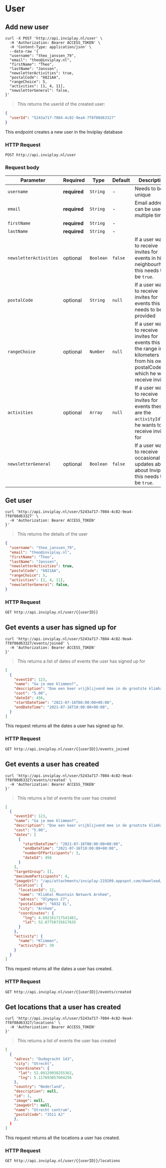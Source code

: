 # User
## Add new user

```shell
curl -X POST 'http://api.inviplay.nl/user' \
  -H 'Authorization: Bearer ACCESS_TOKEN' \
  -H 'Content-Type: application/json' \
  --data-raw '{
  "username": "theo_janssen_79",
  "email": "theo@inviplay.nl",
  "firstName": "Theo",
  "lastName": "Janssen",
  "newsletterActivities": true,
  "postalCode": "6821AA",
  "rangeChoice": 5,
  "activities": [1, 4, 11],
  "newsletterGeneral": false,
}'
```

> This returns the userId of the created user:

```json
{
  "userId": "5243a717-7084-4c82-9ea4-7f8f08d63327"
}

```

This endpoint creates a new user in the Inviplay database

### HTTP Request

`POST http://api.inviplay.nl/user`

### Request body
Parameter | Required | Type | Default | Description
--------- | -------- | ---- | ------- | -----------
`username` | **required** | `String` | - | Needs to be unique
`email` | **required** | `String` | - | Email address can be used multiple times
`firstName` | **required** | `String` | - |
`lastName` | **required** | `String` | - |
`newsletterActivities` | optional | `Boolean` | `false` | If a user wants to receive invites for events in his neighbourhood this needs to be `true`.
`postalCode` | optional | `String` | `null` | If a user wants to receive invites for events this needs to be provided
`rangeChoice` | optional | `Number` | `null` | If a user wants to receive invites for events this is the range in kilometers from his own postalCode in which he will receive invites.
`activities` | optional | `Array` | `null` | If a user wants to receive invites for events these are the `activityId`'s he wants to receive invites for
`newsletterGeneral` | optional | `Boolean` | `false` | If a user wants to receive occasional updates about about Inviplay this needs to be `true`.

## Get user

```shell
curl 'http://api.inviplay.nl/user/5243a717-7084-4c82-9ea4-7f8f08d63327' \
  -H 'Authorization: Bearer ACCESS_TOKEN'
}'
```

> This returns the details of the user

```json
{
  "username": "theo_janssen_79",
  "email": "theo@inviplay.nl",
  "firstName": "Theo",
  "lastName": "Janssen",
  "newsletterActivities": true,
  "postalCode": "6821AA",
  "rangeChoice": 5,
  "activities": [1, 4, 11],
  "newsletterGeneral": false,
}
```

### HTTP Request

`GET http://api.inviplay.nl/user/{{userID}}`

## Get events a user has signed up for

```shell
curl 'http://api.inviplay.nl/user/5243a717-7084-4c82-9ea4-7f8f08d63327/events/joined' \
  -H 'Authorization: Bearer ACCESS_TOKEN'
}'
```

> This returns a list of dates of events the user has signed up for

```json
[
  {
    "eventId": 123,
    "name": "Ga je mee klimmen?",
    "description": "Doe een keer vrijblijvend mee in de grootste klimhal van Arnhem",
    "cost": "5.00",
    "dateId": 456,
    "startDateTime": "2021-07-16T08:00:00+00:00",
    "endDateTime": "2021-07-16T10:00:00+00:00",
  }
]
```
This request returns all the dates a user has signed up for. 
### HTTP Request

`GET http://api.inviplay.nl/user/{{userID}}/events_joined`

## Get events a user has created

```shell
curl 'http://api.inviplay.nl/user/5243a717-7084-4c82-9ea4-7f8f08d63327/events/created' \
  -H 'Authorization: Bearer ACCESS_TOKEN'
}'
```

> This returns a list of events the user has created

```json
[
  {
    "eventId": 123,
    "name": "Ga je mee klimmen?",
    "description": "Doe een keer vrijblijvend mee in de grootste klimhal van Arnhem",
    "cost": "5.00",
    "dates": [
      {
        "startDateTime": "2021-07-16T08:00:00+00:00",
        "endDateTime": "2021-07-16T10:00:00+00:00",
        "numberOfParticipants": 3,
        "dateId": 456
      }
    ],
    "targetGroup": [],
    "maximumParticipants": 4,
    "imageUrl": "/api/attachments/inviplay-219209.appspot.com/download/4a3f86b1-9b6f-40d9-9ec0-48e388f19a43",
    "location": {
      "locationId": 12,
      "name": "Klimhal Mountain Network Arnhem",
      "adress": "Olympus 27",
      "postalCode": "6832 EL",
      "city": "Arnhem",
      "coordinates": {
        "lng": 4.692161717541481,
        "lat": 52.67758735617635
      }
    },
    "activity": {
      "name": "Klimmen",
      "activityId": 39
    }
  }
]
```
This request returns all the dates a user has created. 
### HTTP Request

`GET http://api.inviplay.nl/user/{{userID}}/events/created`

## Get locations that a user has created

```shell
curl 'http://api.inviplay.nl/user/5243a717-7084-4c82-9ea4-7f8f08d63327/locations' \
  -H 'Authorization: Bearer ACCESS_TOKEN'
}'
```

> This returns a list of events the user has created

```json
[
  {
    "adress": "Oudegracht 143",
    "city": "Utrecht",
    "coordinates": {
      "lat": 52.09129938255362,
      "lng": 5.117693057604256
    },
    "country": "Nederland",
    "description": null,
    "id": 1,
    "image": null,
    "imageUrl": null,
    "name": "Utrecht centrum",
    "postalCode": "3511 AJ"
    },
  }
]
```
This request returns all the locations a user has created. 
### HTTP Request

`GET http://api.inviplay.nl/user/{{userID}}/locations`
